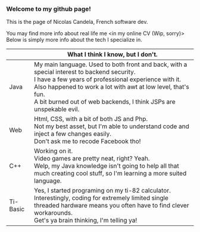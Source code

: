 ### Welcome to my github page!

This is the page of Nicolas Candela, French software dev.

You may find more info about real life me <in my online CV (Wip, sorry)><br>
Below is simply more info about the tech I specialize in.


|          | What I think I know, but I don't. |
|----------|------------------------------------------------------------------------------------------------------------------------------------------------------------------------------------------------------------------------------------------------------------------------------------------------|
| Java     | My main language. Used to both front and back, with a special interest to backend security.<br>I have a few years of professional experience with it.<br>Also happened to work a lot with awt at low level, that's fun.<br>A bit burned out of web backends, I think JSPs are unspekable evil. |
| Web      | Html, CSS, with a bit of both JS and Php. <br>Not my best asset, but I'm able to understand code and inject a few changes easily.<br>Don't ask me to recode Facebook tho!                                                                                                                      |
| C++      | Working on it.<br>Video games are pretty neat, right? Yeah.<br>Welp, my Java knowledge isn't going to help all that much creating cool stuff, so I'm learning a more suited language.                                                                                                          |
| Ti-Basic | Yes, I started programing on my ti-82 calculator.<br>Interestingly, coding for extremely limited single threaded hardware means you often have to find clever workarounds.<br>Get's ya brain thinking, I'm telling ya!                                                                         |







